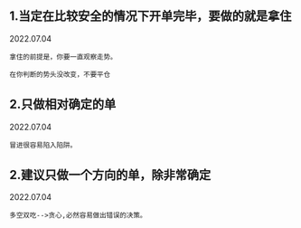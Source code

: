 ## 1.当定在比较安全的情况下开单完毕，要做的就是拿住
2022.07.04
```
拿住的前提是，你要一直观察走势。

在你判断的势头没改变，不要平仓
```

## 2.只做相对确定的单
2022.07.04
```
冒进很容易陷入陷阱。
```

## 2.建议只做一个方向的单，除非常确定
2022.07.04
```
多空双吃-->贪心,必然容易做出错误的决策。
```